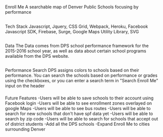 #
Enroll Me
A searchable map of Denver Public Schools focusing by performance

##
Tech Stack
Javascript, Jquery, CSS Grid, Webpack, Heroku, Facebook Javascript SDK, Firebase, Surge, Google Maps Utility Library, SVG

##
Data
The Data comes from DPS school performance framework for the 2015-2016 school year, as well as
data about certain school programs available from the DPS website.

##
Performance Search
DPS assigns colors to schools based on their performance. You can search the schools based on performance or grades using the checkboxes, or you can enter a search term in "Search Enroll Me" input on the header

###
Future Features
-Users will be able to save schools to their account using Facebook login
-Users will be able to see enrollment zones overlayed on google Maps
-Users will be able to see bus routes
-Users will be able to search for new schools that don't have spf data yet
-Users will be able to search by zip code
-Users will be able to search for schools that accept out of district students
-Add all the DPS schools
-Expand Enroll Me to cities surrounding Denver
